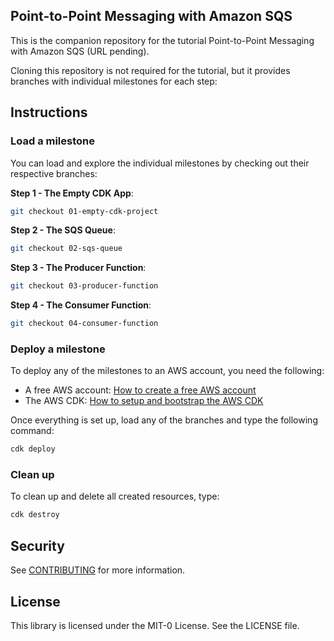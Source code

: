 ## Point-to-Point Messaging with Amazon SQS

This is the companion repository for the tutorial Point-to-Point Messaging with Amazon SQS (URL pending).

Cloning this repository is not required for the tutorial, but it provides branches with individual milestones for each step:

## Instructions

### Load a milestone 
You can load and explore the individual milestones by checking out their respective branches:

**Step 1 - The Empty CDK App**:

```bash
git checkout 01-empty-cdk-project
```

**Step 2 - The SQS Queue**:

```bash
git checkout 02-sqs-queue
```

**Step 3 - The Producer Function**:

```bash
git checkout 03-producer-function
```

**Step 4 - The Consumer Function**:

```bash
git checkout 04-consumer-function
```

### Deploy a milestone

To deploy any of the milestones to an AWS account, you need the following:
- A free AWS account: [How to create a free AWS account](https://aws.amazon.com/getting-started/guides/setup-environment/)
- The AWS CDK: [How to setup and bootstrap the AWS CDK](https://aws.amazon.com/getting-started/guides/setup-cdk/)

Once everything is set up, load any of the branches and type the following command:

```bash
cdk deploy
```

### Clean up

To clean up and delete all created resources, type:

```bash
cdk destroy
```

## Security

See [CONTRIBUTING](CONTRIBUTING.md#security-issue-notifications) for more information.

## License

This library is licensed under the MIT-0 License. See the LICENSE file.
